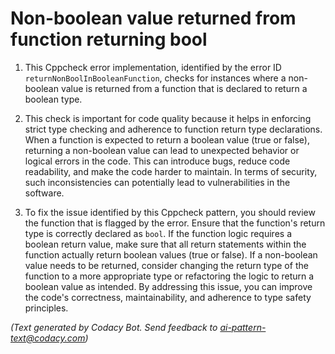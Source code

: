 # Non-boolean value returned from function returning bool

1. This Cppcheck error implementation, identified by the error ID `returnNonBoolInBooleanFunction`, checks for instances where a non-boolean value is returned from a function that is declared to return a boolean type.

2. This check is important for code quality because it helps in enforcing strict type checking and adherence to function return type declarations. When a function is expected to return a boolean value (true or false), returning a non-boolean value can lead to unexpected behavior or logical errors in the code. This can introduce bugs, reduce code readability, and make the code harder to maintain. In terms of security, such inconsistencies can potentially lead to vulnerabilities in the software.

3. To fix the issue identified by this Cppcheck pattern, you should review the function that is flagged by the error. Ensure that the function's return type is correctly declared as `bool`. If the function logic requires a boolean return value, make sure that all return statements within the function actually return boolean values (true or false). If a non-boolean value needs to be returned, consider changing the return type of the function to a more appropriate type or refactoring the logic to return a boolean value as intended. By addressing this issue, you can improve the code's correctness, maintainability, and adherence to type safety principles.

_(Text generated by Codacy Bot. Send feedback to ai-pattern-text@codacy.com)_

